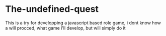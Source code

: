 # The-undefined-quest
This is a try for developping a javascript based role game, i dont know how a will procced, what game i'll develop, but will simply do it  
